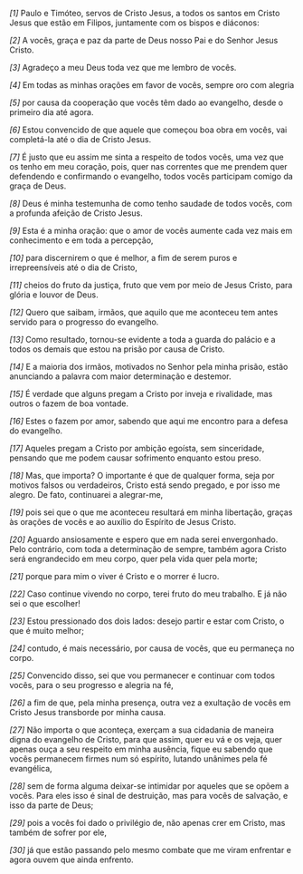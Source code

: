 *[1]* Paulo e Timóteo, servos de Cristo Jesus, a todos os santos em Cristo Jesus que estão em Filipos, juntamente com os bispos e diáconos:

*[2]* A vocês, graça e paz da parte de Deus nosso Pai e do Senhor Jesus Cristo.

*[3]* Agradeço a meu Deus toda vez que me lembro de vocês.

*[4]* Em todas as minhas orações em favor de vocês, sempre oro com alegria

*[5]* por causa da cooperação que vocês têm dado ao evangelho, desde o primeiro dia até agora.

*[6]* Estou convencido de que aquele que começou boa obra em vocês, vai completá-la até o dia de Cristo Jesus.

*[7]* É justo que eu assim me sinta a respeito de todos vocês, uma vez que os tenho em meu coração, pois, quer nas correntes que me prendem quer defendendo e confirmando o evangelho, todos vocês participam comigo da graça de Deus.

*[8]* Deus é minha testemunha de como tenho saudade de todos vocês, com a profunda afeição de Cristo Jesus.

*[9]* Esta é a minha oração: que o amor de vocês aumente cada vez mais em conhecimento e em toda a percepção,

*[10]* para discernirem o que é melhor, a fim de serem puros e irrepreensíveis até o dia de Cristo,

*[11]* cheios do fruto da justiça, fruto que vem por meio de Jesus Cristo, para glória e louvor de Deus.

*[12]* Quero que saibam, irmãos, que aquilo que me aconteceu tem antes servido para o progresso do evangelho.

*[13]* Como resultado, tornou-se evidente a toda a guarda do palácio e a todos os demais que estou na prisão por causa de Cristo.

*[14]* E a maioria dos irmãos, motivados no Senhor pela minha prisão, estão anunciando a palavra com maior determinação e destemor.

*[15]* É verdade que alguns pregam a Cristo por inveja e rivalidade, mas outros o fazem de boa vontade.

*[16]* Estes o fazem por amor, sabendo que aqui me encontro para a defesa do evangelho.

*[17]* Aqueles pregam a Cristo por ambição egoísta, sem sinceridade, pensando que me podem causar sofrimento enquanto estou preso.

*[18]* Mas, que importa? O importante é que de qualquer forma, seja por motivos falsos ou verdadeiros, Cristo está sendo pregado, e por isso me alegro. De fato, continuarei a alegrar-me,

*[19]* pois sei que o que me aconteceu resultará em minha libertação, graças às orações de vocês e ao auxílio do Espírito de Jesus Cristo.

*[20]* Aguardo ansiosamente e espero que em nada serei envergonhado. Pelo contrário, com toda a determinação de sempre, também agora Cristo será engrandecido em meu corpo, quer pela vida quer pela morte;

*[21]* porque para mim o viver é Cristo e o morrer é lucro.

*[22]* Caso continue vivendo no corpo, terei fruto do meu trabalho. E já não sei o que escolher!

*[23]* Estou pressionado dos dois lados: desejo partir e estar com Cristo, o que é muito melhor;

*[24]* contudo, é mais necessário, por causa de vocês, que eu permaneça no corpo.

*[25]* Convencido disso, sei que vou permanecer e continuar com todos vocês, para o seu progresso e alegria na fé,

*[26]* a fim de que, pela minha presença, outra vez a exultação de vocês em Cristo Jesus transborde por minha causa.

*[27]* Não importa o que aconteça, exerçam a sua cidadania de maneira digna do evangelho de Cristo, para que assim, quer eu vá e os veja, quer apenas ouça a seu respeito em minha ausência, fique eu sabendo que vocês permanecem firmes num só espírito, lutando unânimes pela fé evangélica,

*[28]* sem de forma alguma deixar-se intimidar por aqueles que se opõem a vocês. Para eles isso é sinal de destruição, mas para vocês de salvação, e isso da parte de Deus;

*[29]* pois a vocês foi dado o privilégio de, não apenas crer em Cristo, mas também de sofrer por ele,

*[30]* já que estão passando pelo mesmo combate que me viram enfrentar e agora ouvem que ainda enfrento.

